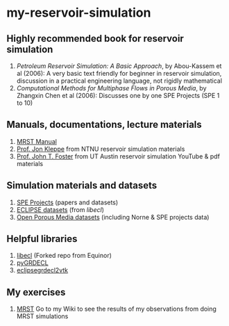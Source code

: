 # my-reservoir-simulation

## Highly recommended book for reservoir simulation
1. *Petroleum Reservoir Simulation: A Basic Approach*, by Abou-Kassem et al (2006): A very basic text friendly for beginner in reservoir simulation, discussion in a practical engineering language, not rigidly mathematical
2. *Computational Methods for Multiphase Flows in Porous Media*, by Zhangxin Chen et al (2006): Discusses one by one SPE Projects (SPE 1 to 10)

## Manuals, documentations, lecture materials
1. [MRST Manual](https://www.sintef.no/contentassets/2551f5f85547478590ceca14bc13ad51/index.html)
2. [Prof. Jon Kleppe](http://www.ipt.ntnu.no/~kleppe/TPG4160/index.html) from NTNU reservoir simulation materials
3. [Prof. John T. Foster](https://www.youtube.com/channel/UCkCwNnLZnRoaHYFyKTdySDw) from UT Austin reservoir simulation YouTube & pdf materials

## Simulation materials and datasets
1. [SPE Projects](http://www.ipt.ntnu.no/~kleppe/pub/SPE-COMPARATIVE/) (papers and datasets)
2. [ECLIPSE datasets](https://github.com/yohanesnuwara/reservoir-simulation/tree/master/grdecl-datasets) (from *libecl*)
3. [Open Porous Media datasets](https://github.com/OPM/opm-data) (including Norne & SPE projects data)

## Helpful libraries
1. [libecl](https://github.com/yohanesnuwara/libecl) (Forked repo from Equinor)
2. [pyGRDECL](https://github.com/BinWang0213/PyGRDECL)
3. [eclipsegrdecl2vtk](https://github.com/mvanmoer/eclipsegrdecl2vtk)

## My exercises
1. [MRST](https://github.com/yohanesnuwara/reservoir-simulation/tree/master/mrst) Go to my Wiki to see the results of my observations from doing MRST simulations
